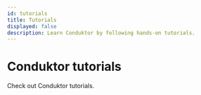 ```yaml
---
id: tutorials
title: Tutorials
displayed: false
description: Learn Conduktor by following hands-on tutorials. 
---
```


# Conduktor tutorials

Check out Conduktor tutorials.
